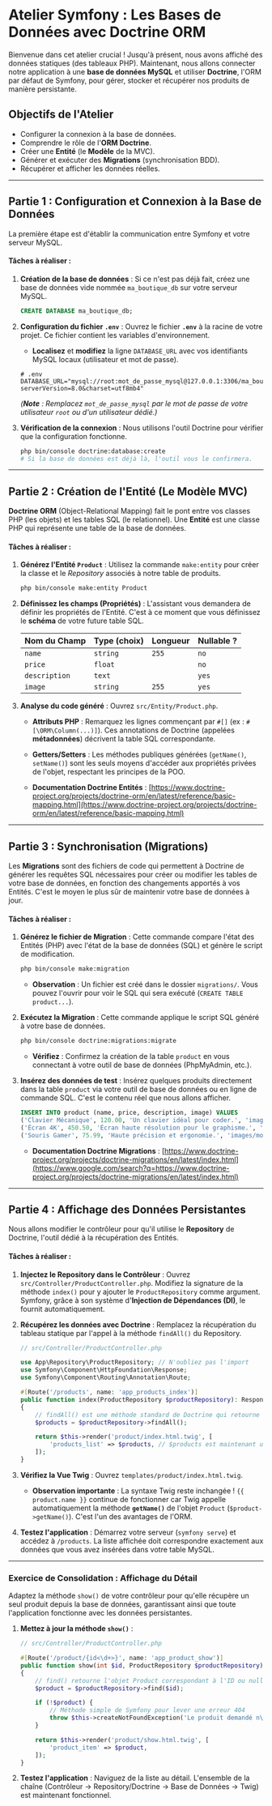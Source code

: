 # **Atelier Symfony : Les Bases de Données avec Doctrine ORM**

Bienvenue dans cet atelier crucial \! Jusqu'à présent, nous avons affiché des données statiques (des tableaux PHP). Maintenant, nous allons connecter notre application à une **base de données MySQL** et utiliser **Doctrine**, l'ORM par défaut de Symfony, pour gérer, stocker et récupérer nos produits de manière persistante.

## **Objectifs de l'Atelier**

  * Configurer la connexion à la base de données.
  * Comprendre le rôle de l'**ORM Doctrine**.
  * Créer une **Entité** (le **Modèle** de la MVC).
  * Générer et exécuter des **Migrations** (synchronisation BDD).
  * Récupérer et afficher les données réelles.

-----

## **Partie 1 : Configuration et Connexion à la Base de Données**

La première étape est d'établir la communication entre Symfony et votre serveur MySQL.

#### **Tâches à réaliser :**

1.  **Création de la base de données** :
    Si ce n'est pas déjà fait, créez une base de données vide nommée `ma_boutique_db` sur votre serveur MySQL.

    ```sql
    CREATE DATABASE ma_boutique_db;
    ```

2.  **Configuration du fichier `.env`** :
    Ouvrez le fichier **`.env`** à la racine de votre projet. Ce fichier contient les variables d'environnement.

      * **Localisez** et **modifiez** la ligne `DATABASE_URL` avec vos identifiants MySQL locaux (utilisateur et mot de passe).

    <!-- end list -->

    ```dotenv
    # .env
    DATABASE_URL="mysql://root:mot_de_passe_mysql@127.0.0.1:3306/ma_boutique_db?serverVersion=8.0&charset=utf8mb4"
    ```

    *(**Note** : Remplacez `mot_de_passe_mysql` par le mot de passe de votre utilisateur `root` ou d'un utilisateur dédié.)*

3.  **Vérification de la connexion** :
    Nous utilisons l'outil Doctrine pour vérifier que la configuration fonctionne.

    ```bash
    php bin/console doctrine:database:create
    # Si la base de données est déjà là, l'outil vous le confirmera.
    ```

-----

## **Partie 2 : Création de l'Entité (Le Modèle MVC)**

**Doctrine ORM** (Object-Relational Mapping) fait le pont entre vos classes PHP (les objets) et les tables SQL (le relationnel). Une **Entité** est une classe PHP qui représente une table de la base de données.

#### **Tâches à réaliser :**

1.  **Générez l'Entité `Product`** :
    Utilisez la commande `make:entity` pour créer la classe et le *Repository* associés à notre table de produits.

    ```bash
    php bin/console make:entity Product
    ```

2.  **Définissez les champs (Propriétés)** :
    L'assistant vous demandera de définir les propriétés de l'Entité. C'est à ce moment que vous définissez le **schéma** de votre future table SQL.

    | Nom du Champ | Type (choix) | Longueur | Nullable ? |
    | :--- | :--- | :--- | :--- |
    | `name` | `string` | `255` | `no` |
    | `price` | `float` | | `no` |
    | `description` | `text` | | `yes` |
    | `image` | `string` | `255` | `yes` |

3.  **Analyse du code généré** :
    Ouvrez `src/Entity/Product.php`.

      * **Attributs PHP** : Remarquez les lignes commençant par `#[]` (ex : `#[\ORM\Column(...)]`). Ces annotations de Doctrine (appelées **métadonnées**) décrivent la table SQL correspondante.

      * **Getters/Setters** : Les méthodes publiques générées (`getName()`, `setName()`) sont les seuls moyens d'accéder aux propriétés privées de l'objet, respectant les principes de la POO.

      * **Documentation Doctrine Entités** : [https://www.doctrine-project.org/projects/doctrine-orm/en/latest/reference/basic-mapping.html](https://www.doctrine-project.org/projects/doctrine-orm/en/latest/reference/basic-mapping.html)

-----

## **Partie 3 : Synchronisation (Migrations)**

Les **Migrations** sont des fichiers de code qui permettent à Doctrine de générer les requêtes SQL nécessaires pour créer ou modifier les tables de votre base de données, en fonction des changements apportés à vos Entités. C'est le moyen le plus sûr de maintenir votre base de données à jour.

#### **Tâches à réaliser :**

1.  **Générez le fichier de Migration** :
    Cette commande compare l'état des Entités (PHP) avec l'état de la base de données (SQL) et génère le script de modification.

    ```bash
    php bin/console make:migration
    ```

      * **Observation** : Un fichier est créé dans le dossier `migrations/`. Vous pouvez l'ouvrir pour voir le SQL qui sera exécuté (`CREATE TABLE product...`).

2.  **Exécutez la Migration** :
    Cette commande applique le script SQL généré à votre base de données.

    ```bash
    php bin/console doctrine:migrations:migrate
    ```

      * **Vérifiez** : Confirmez la création de la table `product` en vous connectant à votre outil de base de données (PhpMyAdmin, etc.).

3.  **Insérez des données de test** :
    Insérez quelques produits directement dans la table `product` via votre outil de base de données ou en ligne de commande SQL. C'est le contenu réel que nous allons afficher.

    ```sql
    INSERT INTO product (name, price, description, image) VALUES
    ('Clavier Mécanique', 120.00, 'Un clavier idéal pour coder.', 'images/keyboard.jpg'),
    ('Écran 4K', 450.50, 'Écran haute résolution pour le graphisme.', 'images/monitor.jpg'),
    ('Souris Gamer', 75.99, 'Haute précision et ergonomie.', 'images/mouse.jpg');
    ```

      * **Documentation Doctrine Migrations** : [https://www.doctrine-project.org/projects/doctrine-migrations/en/latest/index.html](https://www.google.com/search?q=https://www.doctrine-project.org/projects/doctrine-migrations/en/latest/index.html)

-----

## **Partie 4 : Affichage des Données Persistantes**

Nous allons modifier le contrôleur pour qu'il utilise le **Repository** de Doctrine, l'outil dédié à la récupération des Entités.

#### **Tâches à réaliser :**

1.  **Injectez le Repository dans le Contrôleur** :
    Ouvrez `src/Controller/ProductController.php`. Modifiez la signature de la méthode `index()` pour y ajouter le `ProductRepository` comme argument. Symfony, grâce à son système d'**Injection de Dépendances (DI)**, le fournit automatiquement.

2.  **Récupérez les données avec Doctrine** :
    Remplacez la récupération du tableau statique par l'appel à la méthode `findAll()` du Repository.

    ```php
    // src/Controller/ProductController.php

    use App\Repository\ProductRepository; // N'oubliez pas l'import
    use Symfony\Component\HttpFoundation\Response;
    use Symfony\Component\Routing\Annotation\Route;

    #[Route('/products', name: 'app_products_index')]
    public function index(ProductRepository $productRepository): Response
    {
        // findAll() est une méthode standard de Doctrine qui retourne TOUTES les Entités Product
        $products = $productRepository->findAll();

        return $this->render('product/index.html.twig', [
            'products_list' => $products, // $products est maintenant une collection d'objets Product
        ]);
    }
    ```

3.  **Vérifiez la Vue Twig** :
    Ouvrez `templates/product/index.html.twig`.

      * **Observation importante** : La syntaxe Twig reste inchangée \!
        `{{ product.name }}` continue de fonctionner car Twig appelle automatiquement la méthode **`getName()`** de l'objet `Product` (`$product->getName()`). C'est l'un des avantages de l'ORM.

4.  **Testez l'application** :
    Démarrez votre serveur (`symfony serve`) et accédez à `/products`. La liste affichée doit correspondre exactement aux données que vous avez insérées dans votre table MySQL.

-----

### **Exercice de Consolidation : Affichage du Détail**

Adaptez la méthode `show()` de votre contrôleur pour qu'elle récupère un seul produit depuis la base de données, garantissant ainsi que toute l'application fonctionne avec les données persistantes.

1.  **Mettez à jour la méthode `show()`** :

    ```php
    // src/Controller/ProductController.php

    #[Route('/product/{id<\d+>}', name: 'app_product_show')]
    public function show(int $id, ProductRepository $productRepository): Response
    {
        // find() retourne l'objet Product correspondant à l'ID ou null si non trouvé
        $product = $productRepository->find($id);

        if (!$product) {
            // Méthode simple de Symfony pour lever une erreur 404
            throw $this->createNotFoundException('Le produit demandé n\'existe pas !');
        }

        return $this->render('product/show.html.twig', [
            'product_item' => $product,
        ]);
    }
    ```

2.  **Testez l'application** :
    Naviguez de la liste au détail. L'ensemble de la chaîne (Contrôleur -\> Repository/Doctrine -\> Base de Données -\> Twig) est maintenant fonctionnel.
